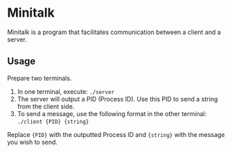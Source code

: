 # Minitalk

Minitalk is a program that facilitates communication between a client and a server.

## Usage

Prepare two terminals.

1. In one terminal, execute:
```./server```
2. The server will output a PID (Process ID). Use this PID to send a string from the client side.
3. To send a message, use the following format in the other terminal: 
```./client {PID} {string}```

Replace `{PID}` with the outputted Process ID and `{string}` with the message you wish to send.
